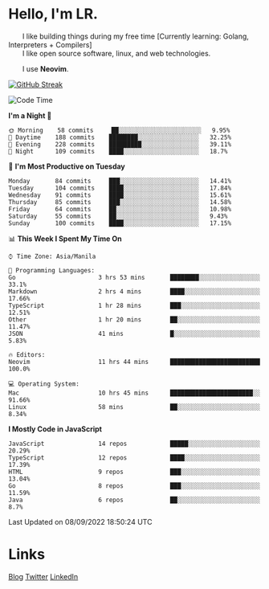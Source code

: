 # Hello, I'm LR. 

  I like building things during my free time [Currently learning: Golang, Interpreters + Compilers]  
  I like open source software, linux, and web technologies.
    
  I use **Neovim**.  
  
[![GitHub Streak](https://github-readme-streak-stats.herokuapp.com?user=laureanray&theme=ayu-light&hide_border=true)](https://git.io/streak-stats)

<!--START_SECTION:waka-->
![Code Time](http://img.shields.io/badge/Code%20Time-141%20hrs%203%20mins-blue)

**I'm a Night 🦉** 

```text
🌞 Morning    58 commits     ██░░░░░░░░░░░░░░░░░░░░░░░   9.95% 
🌆 Daytime    188 commits    ████████░░░░░░░░░░░░░░░░░   32.25% 
🌃 Evening    228 commits    █████████░░░░░░░░░░░░░░░░   39.11% 
🌙 Night      109 commits    ████░░░░░░░░░░░░░░░░░░░░░   18.7%

```
📅 **I'm Most Productive on Tuesday** 

```text
Monday       84 commits     ███░░░░░░░░░░░░░░░░░░░░░░   14.41% 
Tuesday      104 commits    ████░░░░░░░░░░░░░░░░░░░░░   17.84% 
Wednesday    91 commits     ████░░░░░░░░░░░░░░░░░░░░░   15.61% 
Thursday     85 commits     ███░░░░░░░░░░░░░░░░░░░░░░   14.58% 
Friday       64 commits     ██░░░░░░░░░░░░░░░░░░░░░░░   10.98% 
Saturday     55 commits     ██░░░░░░░░░░░░░░░░░░░░░░░   9.43% 
Sunday       100 commits    ████░░░░░░░░░░░░░░░░░░░░░   17.15%

```


📊 **This Week I Spent My Time On** 

```text
⌚︎ Time Zone: Asia/Manila

💬 Programming Languages: 
Go                       3 hrs 53 mins       ████████░░░░░░░░░░░░░░░░░   33.1% 
Markdown                 2 hrs 4 mins        ████░░░░░░░░░░░░░░░░░░░░░   17.66% 
TypeScript               1 hr 28 mins        ███░░░░░░░░░░░░░░░░░░░░░░   12.51% 
Other                    1 hr 20 mins        ██░░░░░░░░░░░░░░░░░░░░░░░   11.47% 
JSON                     41 mins             █░░░░░░░░░░░░░░░░░░░░░░░░   5.83%

🔥 Editors: 
Neovim                   11 hrs 44 mins      █████████████████████████   100.0%

💻 Operating System: 
Mac                      10 hrs 45 mins      ███████████████████████░░   91.66% 
Linux                    58 mins             ██░░░░░░░░░░░░░░░░░░░░░░░   8.34%

```

**I Mostly Code in JavaScript** 

```text
JavaScript               14 repos            █████░░░░░░░░░░░░░░░░░░░░   20.29% 
TypeScript               12 repos            ████░░░░░░░░░░░░░░░░░░░░░   17.39% 
HTML                     9 repos             ███░░░░░░░░░░░░░░░░░░░░░░   13.04% 
Go                       8 repos             ███░░░░░░░░░░░░░░░░░░░░░░   11.59% 
Java                     6 repos             ██░░░░░░░░░░░░░░░░░░░░░░░   8.7%

```



 Last Updated on 08/09/2022 18:50:24 UTC
<!--END_SECTION:waka-->

# Links
[Blog](https://lr.hashnode.dev)
[Twitter](https://twitter.com/laureanray)
[LinkedIn](https://linkedin.com/in/laureanray)
